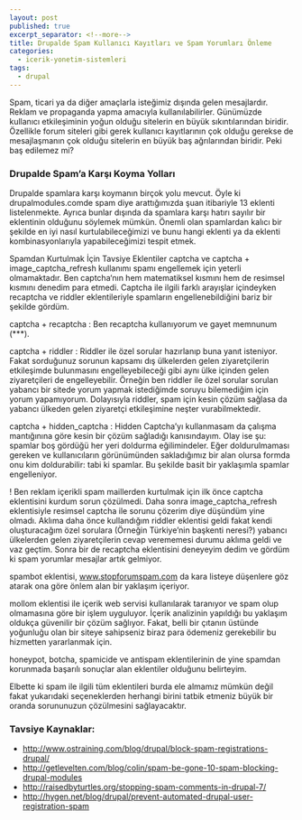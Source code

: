 ```yaml
---
layout: post
published: true
excerpt_separator: <!--more-->
title: Drupalde Spam Kullanıcı Kayıtları ve Spam Yorumları Önleme
categories:
  - icerik-yonetim-sistemleri
tags:
  - drupal
---
```

Spam, ticari ya da diğer amaçlarla isteğimiz dışında gelen mesajlardır. Reklam ve propaganda yapma  amacıyla kullanılabilirler.  Günümüzde kullanıcı etkileşiminin yoğun olduğu sitelerin en büyük sıkıntılarından biridir. Özellikle forum siteleri gibi gerek kullanıcı kayıtlarının çok olduğu gerekse de mesajlaşmanın çok olduğu sitelerin en büyük baş ağrılarından biridir. Peki baş edilemez mi?

<!--more-->

### Drupalde  Spam’a Karşı Koyma Yolları 

Drupalde spamlara karşı koymanın birçok yolu mevcut. Öyle ki drupalmodules.comde spam diye arattığımızda şuan itibariyle 13 eklenti listelenmekte. Ayrıca bunlar dışında da spamlara karşı hatırı sayılır bir eklentinin olduğunu söylemek mümkün. Önemli olan spamlardan kalıcı bir şekilde en iyi nasıl kurtulabileceğimizi ve bunu hangi eklenti ya da eklenti kombinasyonlarıyla yapabileceğimizi tespit etmek.

Spamdan Kurtulmak İçin Tavsiye Eklentiler
captcha ve captcha + image_captcha_refresh kullanımı spamı engellemek için yeterli olmamaktadır. Ben captcha‘nın hem matematiksel kısmını hem de resimsel kısmını denedim para etmedi. Captcha ile ilgili farklı arayışlar içindeyken recaptcha ve  riddler eklentileriyle spamların engellenebildiğini bariz bir şekilde gördüm.

captcha + recaptcha : Ben recaptcha kullanıyorum ve gayet memnunum (***).

captcha + riddler : Riddler ile özel sorular hazırlanıp buna yanıt isteniyor. Fakat sorduğunuz sorunun kapsamı dış ülkelerden gelen ziyaretçilerin etkileşimde bulunmasını engelleyebileceği gibi aynı ülke içinden gelen ziyaretçileri de engelleyebilir. Örneğin ben riddler ile özel sorular sorulan yabancı bir sitede yorum yapmak istediğimde soruyu bilemediğim için yorum yapamıyorum. Dolayısıyla riddler, spam için kesin çözüm sağlasa da yabancı ülkeden gelen ziyaretçi etkileşimine neşter vurabilmektedir.

captcha + hidden_captcha : Hidden Captcha’yı kullanmasam da çalışma mantığınına göre kesin bir çözüm sağladığı kanısındayım. Olay ise şu: spamlar boş gördüğü her yeri doldurma eğilimindeler. Eğer doldurulmaması gereken ve kullanıcıların görünümünden sakladığımız bir alan olursa formda onu kim doldurabilir: tabi ki spamlar. Bu şekilde basit bir yaklaşımla spamlar engelleniyor.

 !  Ben reklam içerikli spam maillerden kurtulmak için ilk önce captcha eklentisini kurdum sorun çözülmedi. Daha sonra image_captcha_refresh eklentisiyle resimsel captcha ile sorunu çözerim diye düşündüm yine olmadı. Aklıma daha önce kullandığım riddler eklentisi geldi fakat kendi oluşturacağım özel sorulara (Örneğin Türkiye’nin başkenti neresi?) yabancı ülkelerden gelen ziyaretçilerin cevap verememesi durumu aklıma geldi ve vaz geçtim. Sonra bir de recaptcha eklentisini deneyeyim dedim ve gördüm ki spam yorumlar mesajlar artık gelmiyor.

spambot eklentisi, www.stopforumspam.com da kara listeye düşenlere göz atarak ona göre önlem alan bir yaklaşım içeriyor.

mollom eklentisi ile içerik web servisi kullanılarak taranıyor ve spam olup olmamasına göre bir işlem uyguluyor. İçerik analizinin yapıldığı bu yaklaşım oldukça güvenilir bir çözüm sağlıyor. Fakat, belli bir çıtanın üstünde yoğunluğu olan bir siteye sahipseniz biraz para ödemeniz gerekebilir bu hizmetten yararlanmak için.

honeypot, botcha, spamicide  ve antispam eklentilerinin de yine spamdan korunmada başarılı sonuçlar alan eklentiler olduğunu belirteyim.

Elbette ki spam ile ilgili tüm eklentileri burda ele almamız mümkün değil fakat yukarıdaki seçeneklerden herhangi birini tatbik etmeniz büyük bir oranda sorununuzun çözülmesini sağlayacaktır.

### Tavsiye Kaynaklar:
- http://www.ostraining.com/blog/drupal/block-spam-registrations-drupal/
- http://getlevelten.com/blog/colin/spam-be-gone-10-spam-blocking-drupal-modules
- http://raisedbyturtles.org/stopping-spam-comments-in-drupal-7/
- http://hygen.net/blog/drupal/prevent-automated-drupal-user-registration-spam

